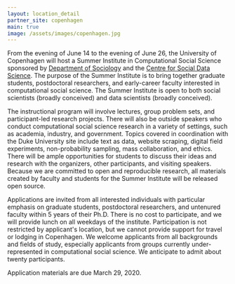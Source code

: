```yaml
---
layout: location_detail
partner_site: copenhagen
main: true
image: /assets/images/copenhagen.jpg
---
```


From the evening of June 14 to the evening of June 26, the University of Copenhagen will host a Summer Institute in Computational Social Science sponsored by [Department of Sociology](https://sociology.ku.dk) and the [Centre for Social Data Science](https://sodas.ku.dk/). The purpose of the Summer Institute is to bring together graduate students, postdoctoral researchers, and early-career faculty interested in computational social science. The Summer Institute is open to both social scientists (broadly conceived) and data scientists (broadly conceived). 

The instructional program will involve lectures, group problem sets, and participant-led research projects. There will also be outside speakers who conduct computational social science research in a variety of settings, such as academia, industry, and government. Topics covered in coordination with the Duke University site include text as data, website scraping, digital field experiments, non-probability sampling, mass collaboration, and ethics. There will be ample opportunities for students to discuss their ideas and research with the organizers, other participants, and visiting speakers. Because we are committed to open and reproducible research, all materials created by faculty and students for the Summer Institute will be released open source. 

Applications are invited from all interested individuals with particular emphasis on graduate students, postdoctoral researchers, and untenured faculty within 5 years of their Ph.D. There is no cost to participate, and we will provide lunch on all weekdays of the institute. Participation is not restricted by applicant's location, but we cannot provide support for travel or lodging in Copenhagen. We welcome applicants from all backgrounds and fields of study, especially applicants from groups currently under-represented in computational social science. We anticipate to admit about twenty participants.

Application materials are due March 29, 2020.
